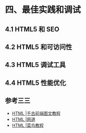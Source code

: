 # 四、最佳实践和调试

## 4.1 HTML5 和 SEO

## 4.2 HTML5 和可访问性

## 4.3 HTML5 调试工具

## 4.4 HTML5 性能优化



## 参考三三

- [HTML |千古前端图文教程](https://web.qianguyihao.com/01-HTML/01-%E8%AE%A4%E8%AF%86Web%E5%92%8CWeb%E6%A0%87%E5%87%86.html#web%E3%80%81%E7%BD%91%E9%A1%B5%E3%80%81%E6%B5%8F%E8%A7%88%E5%99%A8)
- [HTML |网道](https://wangdoc.com/html/)
- [HTML |菜鸟教程](https://www.runoob.com/html/html-tutorial.html)
